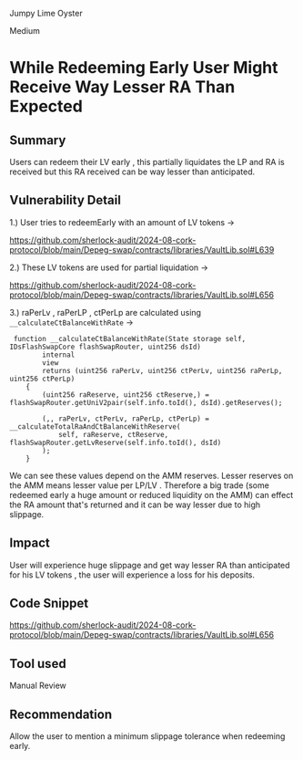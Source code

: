 Jumpy Lime Oyster

Medium

# While Redeeming Early User Might Receive Way Lesser RA Than Expected

## Summary

Users can redeem their LV early , this partially liquidates the LP and RA is received but this RA received can be way lesser than anticipated.

## Vulnerability Detail

1.) User tries to redeemEarly with an amount of LV tokens ->

https://github.com/sherlock-audit/2024-08-cork-protocol/blob/main/Depeg-swap/contracts/libraries/VaultLib.sol#L639

2.) These LV tokens are used for partial liquidation ->

https://github.com/sherlock-audit/2024-08-cork-protocol/blob/main/Depeg-swap/contracts/libraries/VaultLib.sol#L656

3.) raPerLv , raPerLP , ctPerLp are calculated using `__calculateCtBalanceWithRate` ->

```solidity
 function __calculateCtBalanceWithRate(State storage self, IDsFlashSwapCore flashSwapRouter, uint256 dsId)
        internal
        view
        returns (uint256 raPerLv, uint256 ctPerLv, uint256 raPerLp, uint256 ctPerLp)
    {
        (uint256 raReserve, uint256 ctReserve,) = flashSwapRouter.getUniV2pair(self.info.toId(), dsId).getReserves();

        (,, raPerLv, ctPerLv, raPerLp, ctPerLp) = __calculateTotalRaAndCtBalanceWithReserve(
            self, raReserve, ctReserve, flashSwapRouter.getLvReserve(self.info.toId(), dsId)
        );
    }
```

We can see these values depend on the AMM reserves. Lesser reserves on the AMM means lesser value per LP/LV . Therefore a big trade (some redeemed early a huge amount or reduced liquidity on the AMM) can effect the RA amount that's returned and it can be way lesser due to high slippage.

## Impact

User will experience huge slippage and get way lesser RA than anticipated for his LV tokens , the user will experience a loss for his deposits.

## Code Snippet

https://github.com/sherlock-audit/2024-08-cork-protocol/blob/main/Depeg-swap/contracts/libraries/VaultLib.sol#L656

## Tool used

Manual Review

## Recommendation

Allow the user to mention a minimum slippage tolerance when redeeming early.